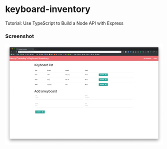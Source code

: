 # keyboard-inventory

Tutorial: Use TypeScript to Build a Node API with Express

### Screenshot

![Screenshot](screenshot.png)